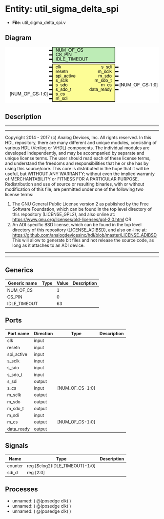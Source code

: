 # Entity: util_sigma_delta_spi

- **File**: util_sigma_delta_spi.v
## Diagram

![Diagram](util_sigma_delta_spi.svg "Diagram")
## Description

***************************************************************************
 ***************************************************************************
 Copyright 2014 - 2017 (c) Analog Devices, Inc. All rights reserved.
 In this HDL repository, there are many different and unique modules, consisting
 of various HDL (Verilog or VHDL) components. The individual modules are
 developed independently, and may be accompanied by separate and unique license
 terms.
 The user should read each of these license terms, and understand the
 freedoms and responsibilities that he or she has by using this source/core.
 This core is distributed in the hope that it will be useful, but WITHOUT ANY
 WARRANTY; without even the implied warranty of MERCHANTABILITY or FITNESS FOR
 A PARTICULAR PURPOSE.
 Redistribution and use of source or resulting binaries, with or without modification
 of this file, are permitted under one of the following two license terms:
   1. The GNU General Public License version 2 as published by the
      Free Software Foundation, which can be found in the top level directory
      of this repository (LICENSE_GPL2), and also online at:
      <https://www.gnu.org/licenses/old-licenses/gpl-2.0.html>
 OR
   2. An ADI specific BSD license, which can be found in the top level directory
      of this repository (LICENSE_ADIBSD), and also on-line at:
      https://github.com/analogdevicesinc/hdl/blob/master/LICENSE_ADIBSD
      This will allow to generate bit files and not release the source code,
      as long as it attaches to an ADI device.
 ***************************************************************************
 ***************************************************************************
 
## Generics

| Generic name | Type | Value | Description |
| ------------ | ---- | ----- | ----------- |
| NUM_OF_CS    |      | 1     |             |
| CS_PIN       |      | 0     |             |
| IDLE_TIMEOUT |      | 63    |             |
## Ports

| Port name  | Direction | Type            | Description |
| ---------- | --------- | --------------- | ----------- |
| clk        | input     |                 |             |
| resetn     | input     |                 |             |
| spi_active | input     |                 |             |
| s_sclk     | input     |                 |             |
| s_sdo      | input     |                 |             |
| s_sdo_t    | input     |                 |             |
| s_sdi      | output    |                 |             |
| s_cs       | input     | [NUM_OF_CS-1:0] |             |
| m_sclk     | output    |                 |             |
| m_sdo      | output    |                 |             |
| m_sdo_t    | output    |                 |             |
| m_sdi      | input     |                 |             |
| m_cs       | output    | [NUM_OF_CS-1:0] |             |
| data_ready | output    |                 |             |
## Signals

| Name    | Type                           | Description |
| ------- | ------------------------------ | ----------- |
| counter | reg [$clog2(IDLE_TIMEOUT)-1:0] |             |
| sdi_d   | reg [2:0]                      |             |
## Processes
- unnamed: ( @(posedge clk) )
- unnamed: ( @(posedge clk) )
- unnamed: ( @(posedge clk) )
